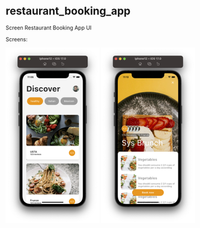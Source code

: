 # restaurant_booking_app

Screen Restaurant Booking App UI


Screens: 

<p float="left">
  <img src="1.png" width="250" /> 
  <img src="2.png" width="250" />
  
</p>
